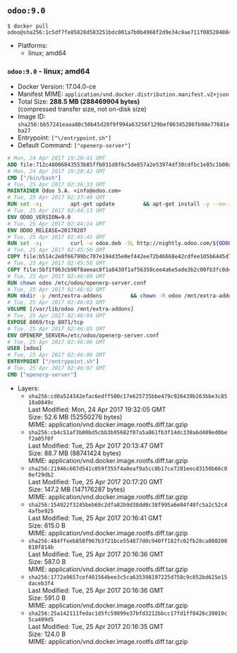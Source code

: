 ## `odoo:9.0`

```console
$ docker pull odoo@sha256:1c5df7fe85828d583251bdc001a7b0b4968f2d9e34c9ae711f085204884d96bb
```

-	Platforms:
	-	linux; amd64

### `odoo:9.0` - linux; amd64

-	Docker Version: 17.04.0-ce
-	Manifest MIME: `application/vnd.docker.distribution.manifest.v2+json`
-	Total Size: **288.5 MB (288469904 bytes)**  
	(compressed transfer size, not on-disk size)
-	Image ID: `sha256:bb57241eaaa80c50b45d20f9f994a63256f129bef06345286fb98e77681eba27`
-	Entrypoint: `["\/entrypoint.sh"]`
-	Default Command: `["openerp-server"]`

```dockerfile
# Mon, 24 Apr 2017 19:20:41 GMT
ADD file:712c48086043553b85ffb031d8f6c5de857a2e53974df30cdfbc1e85c1b00a25 in / 
# Mon, 24 Apr 2017 19:20:42 GMT
CMD ["/bin/bash"]
# Tue, 25 Apr 2017 02:36:33 GMT
MAINTAINER Odoo S.A. <info@odoo.com>
# Tue, 25 Apr 2017 02:37:40 GMT
RUN set -x;         apt-get update         && apt-get install -y --no-install-recommends             ca-certificates             curl             node-less             python-gevent             python-pip             python-renderpm             python-support             python-watchdog         && curl -o wkhtmltox.deb -SL http://nightly.odoo.com/extra/wkhtmltox-0.12.1.2_linux-jessie-amd64.deb         && echo '40e8b906de658a2221b15e4e8cd82565a47d7ee8 wkhtmltox.deb' | sha1sum -c -         && dpkg --force-depends -i wkhtmltox.deb         && apt-get -y install -f --no-install-recommends         && apt-get purge -y --auto-remove -o APT::AutoRemove::RecommendsImportant=false -o APT::AutoRemove::SuggestsImportant=false npm         && rm -rf /var/lib/apt/lists/* wkhtmltox.deb         && pip install psycogreen==1.0
# Tue, 25 Apr 2017 02:44:13 GMT
ENV ODOO_VERSION=9.0
# Tue, 25 Apr 2017 02:44:14 GMT
ENV ODOO_RELEASE=20170207
# Tue, 25 Apr 2017 02:45:45 GMT
RUN set -x;         curl -o odoo.deb -SL http://nightly.odoo.com/${ODOO_VERSION}/nightly/deb/odoo_${ODOO_VERSION}c.${ODOO_RELEASE}_all.deb         && echo '4ff504f4b2a49667a0bc8bbca95079305d8108c8 odoo.deb' | sha1sum -c -         && dpkg --force-depends -i odoo.deb         && apt-get update         && apt-get -y install -f --no-install-recommends         && rm -rf /var/lib/apt/lists/* odoo.deb
# Tue, 25 Apr 2017 02:45:56 GMT
COPY file:b514c2e8f66799bc707e194d35e0ef442ee72b46668e42cdfee105b6445d7eb0 in / 
# Tue, 25 Apr 2017 02:45:58 GMT
COPY file:5bf1f863cb98f8aeeac8f1a8430f1af56358cee4a6e5ade3b2c00fb3fc8d4162 in /etc/odoo/ 
# Tue, 25 Apr 2017 02:46:00 GMT
RUN chown odoo /etc/odoo/openerp-server.conf
# Tue, 25 Apr 2017 02:46:02 GMT
RUN mkdir -p /mnt/extra-addons         && chown -R odoo /mnt/extra-addons
# Tue, 25 Apr 2017 02:46:03 GMT
VOLUME [/var/lib/odoo /mnt/extra-addons]
# Tue, 25 Apr 2017 02:46:04 GMT
EXPOSE 8069/tcp 8071/tcp
# Tue, 25 Apr 2017 02:46:05 GMT
ENV OPENERP_SERVER=/etc/odoo/openerp-server.conf
# Tue, 25 Apr 2017 02:46:06 GMT
USER [odoo]
# Tue, 25 Apr 2017 02:46:06 GMT
ENTRYPOINT ["/entrypoint.sh"]
# Tue, 25 Apr 2017 02:46:07 GMT
CMD ["openerp-server"]
```

-	Layers:
	-	`sha256:cd0a524342efac6edff500c17e625735bbe479c926439b263bbe3c8518a0849c`  
		Last Modified: Mon, 24 Apr 2017 19:32:05 GMT  
		Size: 52.6 MB (52550276 bytes)  
		MIME: application/vnd.docker.image.rootfs.diff.tar.gzip
	-	`sha256:cb4c51af3b00bd5cbb3b95682f87a5a861fb3f14dc338a6d409ed0bef2a05f0f`  
		Last Modified: Tue, 25 Apr 2017 20:13:47 GMT  
		Size: 88.7 MB (88741424 bytes)  
		MIME: application/vnd.docker.image.rootfs.diff.tar.gzip
	-	`sha256:21946c607d541c059f355f4a0eaf9a5cc0b17ce7281eecd3150b66c00ef29db2`  
		Last Modified: Tue, 25 Apr 2017 20:17:20 GMT  
		Size: 147.2 MB (147176287 bytes)  
		MIME: application/vnd.docker.image.rootfs.diff.tar.gzip
	-	`sha256:154922f3245beb69c2dfa82b9d38dd0c38f995a6e04f40fc5a2c52c44afbe925`  
		Last Modified: Tue, 25 Apr 2017 20:16:41 GMT  
		Size: 615.0 B  
		MIME: application/vnd.docker.image.rootfs.diff.tar.gzip
	-	`sha256:484ffeeb858f967b3f21bce554877d0c940ff182fc02fb28ca080200810f814b`  
		Last Modified: Tue, 25 Apr 2017 20:16:36 GMT  
		Size: 587.0 B  
		MIME: application/vnd.docker.image.rootfs.diff.tar.gzip
	-	`sha256:1772a9657cef401564bee3c5ca635398197225d758c9c852bd625e15daceb3f4`  
		Last Modified: Tue, 25 Apr 2017 20:16:36 GMT  
		Size: 591.0 B  
		MIME: application/vnd.docker.image.rootfs.diff.tar.gzip
	-	`sha256:25a142111fedac1d5fc59899e37bfd3212bbcc17fd1ff8426c39019c5ca409d5`  
		Last Modified: Tue, 25 Apr 2017 20:16:35 GMT  
		Size: 124.0 B  
		MIME: application/vnd.docker.image.rootfs.diff.tar.gzip
